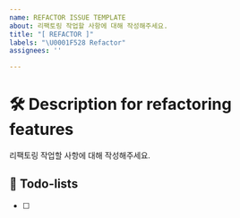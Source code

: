 ```yaml
---
name: REFACTOR ISSUE TEMPLATE
about: 리팩토링 작업할 사항에 대해 작성해주세요.
title: "[ REFACTOR ]"
labels: "\U0001F528 Refactor"
assignees: ''

---
```


# 🛠️ Description for refactoring features
리팩토링 작업할 사항에 대해 작성해주세요.

## 📝 Todo-lists
- [ ]
